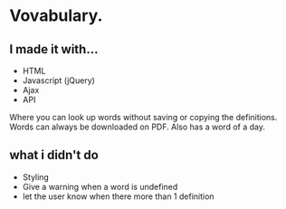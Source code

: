 
# Vovabulary.

## I made it with...
* HTML
* Javascript (jQuery)
* Ajax
* API

Where you can look up words without saving or copying the definitions. Words can always be downloaded on PDF. Also has a word of a day.

## what i didn't do
* Styling
* Give a warning when a word is undefined
* let the user know when there more than 1 definition
